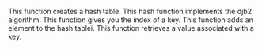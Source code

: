 This function creates a hash table.
This hash function implements  the djb2 algorithm.
This function gives you the index of a key.
This function  adds an element to the hash tablei.
This function retrieves a value associated with a key.

